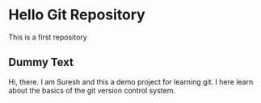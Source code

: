 # Hello Git Repository

This is a first repository

## Dummy Text

Hi, there. I am Suresh and this a demo project for learning git. I here learn about the basics of the git version control system.
